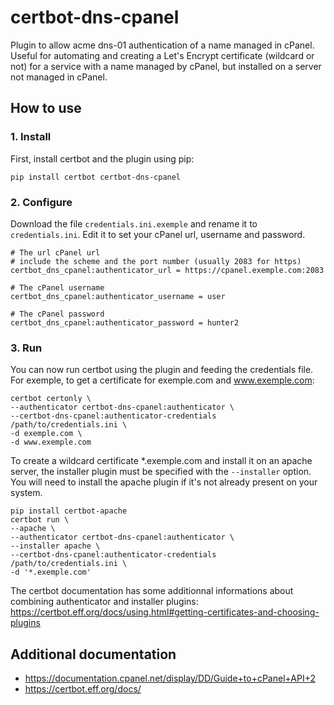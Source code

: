 # certbot-dns-cpanel

Plugin to allow acme dns-01 authentication of a name managed in cPanel. Useful for automating and creating a Let's Encrypt certificate (wildcard or not) for a service with a name managed by cPanel, but installed on a server not managed in cPanel.

## How to use
### 1. Install
First, install certbot and the plugin using pip:
```
pip install certbot certbot-dns-cpanel
```
### 2. Configure
Download the file `credentials.ini.exemple` and rename it to `credentials.ini`. Edit it to set your cPanel url, username and password.
```
# The url cPanel url
# include the scheme and the port number (usually 2083 for https)
certbot_dns_cpanel:authenticator_url = https://cpanel.exemple.com:2083

# The cPanel username
certbot_dns_cpanel:authenticator_username = user

# The cPanel password
certbot_dns_cpanel:authenticator_password = hunter2
```
### 3. Run
You can now run certbot using the plugin and feeding the credentials file.  
For exemple, to get a certificate for exemple.com and www.exemple.com:
```
certbot certonly \
--authenticator certbot-dns-cpanel:authenticator \
--certbot-dns-cpanel:authenticator-credentials /path/to/credentials.ini \
-d exemple.com \
-d www.exemple.com
```
To create a wildcard certificate *.exemple.com and install it on an apache server, the installer plugin must be specified with the `--installer` option.
You will need to install the apache plugin if it's not already present on your system.
```
pip install certbot-apache
certbot run \
--apache \
--authenticator certbot-dns-cpanel:authenticator \
--installer apache \
--certbot-dns-cpanel:authenticator-credentials /path/to/credentials.ini \
-d '*.exemple.com'
```
The certbot documentation has some additionnal informations about combining authenticator and installer plugins: https://certbot.eff.org/docs/using.html#getting-certificates-and-choosing-plugins

## Additional documentation
* https://documentation.cpanel.net/display/DD/Guide+to+cPanel+API+2
* https://certbot.eff.org/docs/
